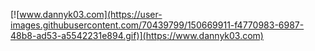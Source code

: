 [![www.dannyk03.com](https://user-images.githubusercontent.com/70439799/150669911-f4770983-6987-48b8-ad53-a5542231e894.gif)](https://www.dannyk03.com)
